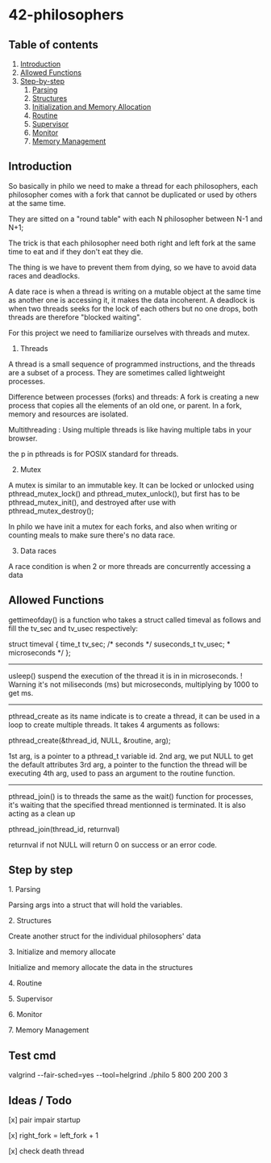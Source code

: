 # 42-philosophers

## Table of contents
1. [Introduction](#Introduction)
2. [Allowed Functions](##Functions)
3. [Step-by-step](##Step-by-step)
	1. [Parsing](#step1)
	2. [Structures](#step2)
	3. [Initialization and Memory Allocation](#step3)
	4. [Routine](#step4)
	5. [Supervisor](#step5)
	6. [Monitor](#step6)
	7. [Memory Management](#step7)

## Introduction

So basically in philo we need to make a thread for each philosophers, each philosopher comes with a fork that cannot be duplicated or used by others at the same time.

They are sitted on a "round table" with each N philosopher between N-1 and N+1;

The trick is that each philosopher need both right and left fork at the same time to eat and if they don't eat they die.

The thing is we have to prevent them from dying, so we have to avoid data races and deadlocks.

A date race is when a thread is writing on a mutable object at the same time as another one is accessing it, it makes the data incoherent. A deadlock is when two threads seeks for the lock of each others but no one drops, both threads are therefore "blocked waiting".

For this project we need to familiarize ourselves with threads and mutex.


1. Threads

A thread is a small sequence of programmed instructions, and the threads are a subset of a process.
They are sometimes called lightweight processes.

Difference between processes (forks) and threads:
A fork is creating a new process that copies all the elements of an old one, or parent. In a fork, memory and resources are isolated.

Multithreading :
Using multiple threads is like having multiple tabs in your browser.

the p in pthreads is for POSIX standard for threads.

2. Mutex

A mutex is similar to an immutable key. It can be locked or unlocked using pthread_mutex_lock() and pthread_mutex_unlock(), but first has to be pthread_mutex_init(), and destroyed after use with pthread_mutex_destroy();

In philo we have init a mutex for each forks, and also when writing or counting meals to make sure there's no data race.

3. Data races

A race condition is when 2 or more threads are concurrently accessing a data

## Allowed Functions

gettimeofday() is a function who takes a struct called timeval as follows and fill the tv_sec and tv_usec respectively:

struct timeval {
	time_t	tv_sec;	/* seconds */
	suseconds_t	tv_usec;	* microseconds */
};

---

usleep() suspend the execution of the thread it is in in microseconds. ! Warning it's not miliseconds (ms) but microseconds, multiplying by 1000 to get ms.

---

pthread_create as its name indicate is to create a thread, it can be used in a loop to create multiple threads.
It takes 4 arguments as follows:

pthread_create(&thread_id, NULL, &routine, arg);

1st arg, is a pointer to a pthread_t variable id.
2nd arg, we put NULL to get the default attributes
3rd arg, a pointer to the function the thread will be executing
4th arg, used to pass an argument to the routine function.

---

pthread_join() is to threads the same as the wait() function for processes, it's waiting that the specified thread mentionned is terminated. It is also acting as a clean up

pthread_join(thread_id, returnval)

returnval if not NULL will return 0 on success or an error code.


## Step by step

<a name='step1'>1. Parsing</a>

Parsing args into a struct that will hold the variables.

<a name='step2'>2. Structures</a>

 Create another struct for the individual philosophers' data

<a name='step3'>3. Initialize and memory allocate</a>

 Initialize and memory allocate the data in the structures

<a name='step4'>4. Routine</a>

<a name='step5'>5. Supervisor</a>

<a name='step6'>6. Monitor</a>

<a name='step7'>7. Memory Management</a>

## Test cmd
valgrind --fair-sched=yes --tool=helgrind ./philo 5 800 200 200 3


## Ideas / Todo

[x] pair impair startup

[x] right_fork = left_fork + 1

[x] check death thread

